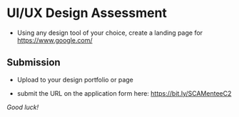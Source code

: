 # UI/UX Design Assessment  
- Using any design tool of your choice, create a landing page for https://www.google.com/

## Submission
- Upload to your design portfolio or page 

- submit the URL on the application form here: https://bit.ly/SCAMenteeC2


*Good luck!*
